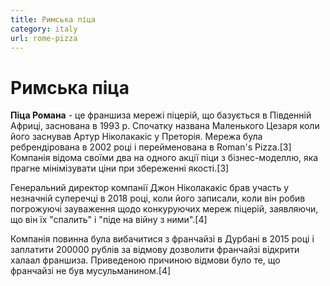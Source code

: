 ```yaml
---
title: Римська піца
category: italy
url: rome-pizza
---
```


# Римська піца

**Піца Романа** - це франшиза мережі піцерій, що базується в Південній Африці, заснована в 1993 р. Спочатку названа Маленького Цезаря коли його заснував Артур Ніколакакіс у Преторія. Мережа була ребрендірована в 2002 році і перейменована в Roman's Pizza.[3] Компанія відома своїми два на одного акції піци з бізнес-моделлю, яка прагне мінімізувати ціни при збереженні якості.[3]

Генеральний директор компанії Джон Ніколакакіс брав участь у незначній суперечці в 2018 році, коли його записали, коли він робив погрожуючі зауваження щодо конкуруючих мереж піцерій, заявляючи, що він їх "спалить" і "піде на війну з ними".[4]

Компанія повинна була вибачитися з франчайзі в Дурбані в 2015 році і заплатити 200000 рублів за відмову дозволити франчайзі відкрити халаал франшиза. Приведеною причиною відмови було те, що франчайзі не був мусульманином.[4]

